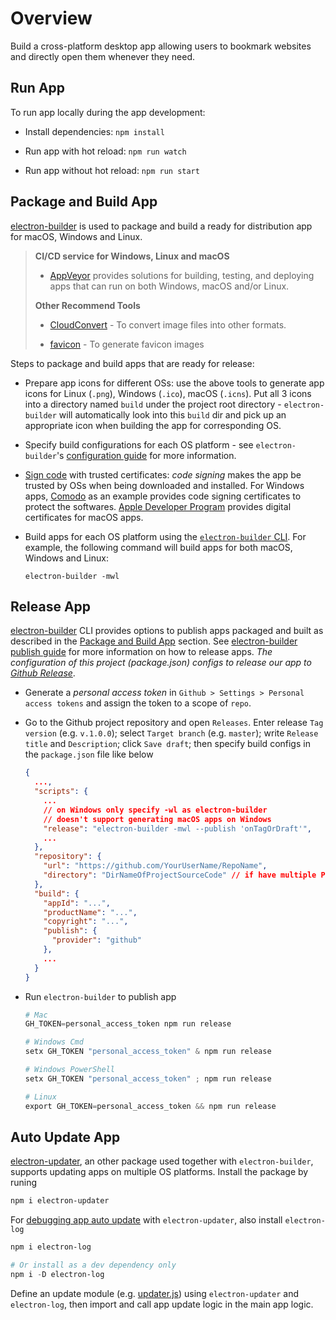 # Overview

Build a cross-platform desktop app allowing users to bookmark websites and directly open them whenever they need.

## Run App

To run app locally during the app development:

* Install dependencies:
`npm install`

* Run app with hot reload:
`npm run watch`

* Run app without hot reload:
`npm run start`

## Package and Build App

[electron-builder](https://www.electron.build/) is used to package and build a ready for distribution app for macOS, Windows and Linux.

> **CI/CD service for Windows, Linux and macOS**
>
> * [AppVeyor](https://www.appveyor.com/) provides solutions for building, testing, and deploying apps that can run on both Windows, macOS and/or Linux.
>
> **Other Recommend Tools**
>
> * [CloudConvert](https://cloudconvert.com/) - To convert image files into other formats.
>
> * [favicon](https://favicon.io/) - To generate favicon images

Steps to package and build apps that are ready for release:

* Prepare app icons for different OSs: use the above tools to generate app icons for Linux (`.png`), Windows (`.ico`), macOS (`.icns`). Put all 3 icons into a directory named `build` under the project root directory - `electron-builder` will automatically look into this `build` dir and pick up an appropriate icon when building the app for corresponding OS.

* Specify build configurations for each OS platform - see `electron-builder`'s [configuration guide](https://www.electron.build/configuration/configuration) for more information.

* [Sign code](https://www.electron.build/code-signing) with trusted certificates: _code signing_ makes the app be trusted by OSs when being downloaded and installed. For Windows apps, [Comodo](https://comodosslstore.com/code-signing) as an example provides code signing certificates to protect the softwares. [Apple Developer Program](https://developer.apple.com/support/certificates/) provides digital certificates for macOS apps.

* Build apps for each OS platform using the [`electron-builder` CLI](https://www.electron.build/cli). For example, the following command will build apps for both macOS, Windows and Linux:

    ```shell
    electron-builder -mwl
    ```

## Release App

[electron-builder](https://www.electron.build/) CLI provides options to publish apps packaged and built as described in the [Package and Build App](#package-and-build-app) section. See [electron-builder publish guide](https://www.electron.build/configuration/publish) for more information on how to release apps. _The configuration of this project (package.json) configs to release our app to [Github Release](https://docs.github.com/en/github/administering-a-repository/about-releases)_.

* Generate a _personal access token_ in `Github > Settings > Personal access tokens` and assign the token to a scope of `repo`.

* Go to the Github project repository and open `Releases`. Enter release `Tag version` (e.g. `v.1.0.0`); select `Target branch` (e.g. `master`); write `Release title` and `Description`; click `Save draft`;
then specify build configs in the `package.json` file like below

    ```json
    {
      ...,
      "scripts": {
        ...
        // on Windows only specify -wl as electron-builder
        // doesn't support generating macOS apps on Windows
        "release": "electron-builder -mwl --publish 'onTagOrDraft'",
        ...
      },
      "repository": {
        "url": "https://github.com/YourUserName/RepoName",
        "directory": "DirNameOfProjectSourceCode" // if have multiple PRJs in one repo
      },
      "build": {
        "appId": "...",
        "productName": "...",
        "copyright": "...",
        "publish": {
          "provider": "github"
        },
        ...
      }
    }
    ```

* Run `electron-builder` to publish app

    ```powershell
    # Mac
    GH_TOKEN=personal_access_token npm run release

    # Windows Cmd
    setx GH_TOKEN "personal_access_token" & npm run release

    # Windows PowerShell
    setx GH_TOKEN "personal_access_token" ; npm run release

    # Linux
    export GH_TOKEN=personal_access_token && npm run release
    ```

## Auto Update App

[electron-updater](https://www.electron.build/auto-update), an other package used together with `electron-builder`, supports updating apps on multiple OS platforms. Install the package by runing

```PowerShell
npm i electron-updater
```

For [debugging app auto update](https://www.electron.build/auto-update#debugging) with `electron-updater`, also install `electron-log`

```powershell
npm i electron-log

# Or install as a dev dependency only
npm i -D electron-log
```

Define an update module (e.g. [updater.js](./updater.js)) using `electron-updater` and `electron-log`, then import and call app update logic in the main app logic.
